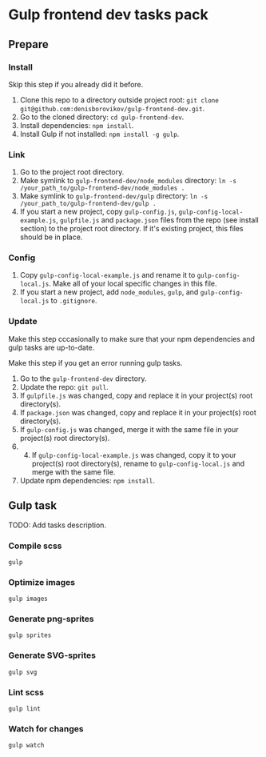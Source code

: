 # Gulp frontend dev tasks pack

## Prepare

### Install

Skip this step if you already did it before.

1. Clone this repo to a directory outside project root: `git clone git@github.com:denisborovikov/gulp-frontend-dev.git`.
2. Go to the cloned directory: `cd gulp-frontend-dev`.
3. Install dependencies: `npm install`.
4. Install Gulp if not installed: `npm install -g gulp`.


### Link

1. Go to the project root directory.
2. Make symlink to `gulp-frontend-dev/node_modules` directory: `ln -s /your_path_to/gulp-frontend-dev/node_modules .`
3. Make symlink to `gulp-frontend-dev/gulp` directory: `ln -s /your_path_to/gulp-frontend-dev/gulp .`
4. If you start a new project, copy `gulp-config.js`, `gulp-config-local-example.js`, `gulpfile.js` and `package.json` files from the repo (see install section) to the project root directory. If it's existing project, this files should be in place.


### Config

1. Copy `gulp-config-local-example.js` and rename it to `gulp-config-local.js`. Make all of your local specific changes in this file.
2. If you start a new project, add `node_modules`, `gulp`, and `gulp-config-local.js` to `.gitignore`.


### Update

Make this step cccasionally to make sure that your npm dependencies and gulp tasks are up-to-date.

Make this step if you get an error running gulp tasks.

1. Go to the `gulp-frontend-dev` directory.
2. Update the repo: `git pull`.
3. If `gulpfile.js` was changed, copy and replace it in your project(s) root directory(s).
4. If `package.json` was changed, copy and replace it in your project(s) root directory(s).
5. If `gulp-config.js` was changed, merge it with the same file in your project(s) root directory(s).
6. 4. If `gulp-config-local-example.js` was changed, copy it to your project(s) root directory(s), rename to `gulp-config-local.js` and merge with the same file.
7. Update npm dependencies: `npm install`.


## Gulp task

TODO: Add tasks description.


### Compile scss

`gulp`

### Optimize images

`gulp images`

### Generate png-sprites

`gulp sprites`

### Generate SVG-sprites

`gulp svg`

### Lint scss

`gulp lint`

### Watch for changes

`gulp watch`